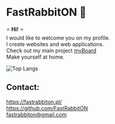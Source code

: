 # FastRabbitON 🐰

⭐ **Hi!** ⭐ \
I would like to welcome you on my profile. \
I create websites and web applications. \
Check out my main project [myBoard](https://mynoteboard.pl) \
Make yourself at home.

![Top Langs](https://github-readme-stats.vercel.app/api/top-langs/?username=FastRabbitON&layout=compact)

<!-- [projects](https://srv49151.seohost.com.pl/projects.html) and [CV](https://srv49151.seohost.com.pl) \ -->
## Contact:
 https://fastrabbiton.pl/  \
 https://github.com/FastRabbitON \
 fastrabbiton@gmail.com



